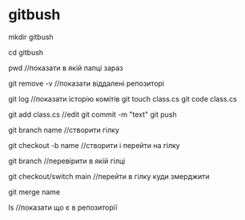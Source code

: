 # gitbush

mkdir gitbush

cd gitbush 

pwd 
//показати в якій папці зараз

git remove -v
//показати віддалені репозиторі

git log
//показати історію комітів
git touch class.cs
git code class.cs

git add class.cs
//edit
git commit -m "text"
git push


git branch name
//створити гілку

git checkout -b name
//створити і перейти на гілку

git branch
//перевірити в якій гілці

git checkout/switch main
//перейти в гілку куди змерджити

git merge name

ls 
//показати що є в репозиторії
